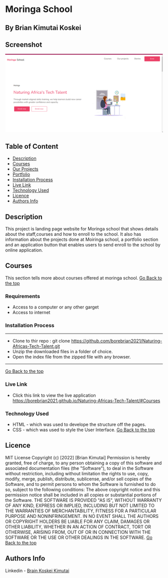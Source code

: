 # Moringa School
 ## By Brian Kimutai Koskei
## Screenshot
 ![image](./assets/images/week_one_project_none.png)
 ## Table of Content
 - [Description](#description)
 - [Courses](#Courses)
 - [Our Projects](#Our-projects)
 - [Portfolio](#Portfolio)
 - [Installation Process](#installation-Process)
 - [Live Link](#Live-Link)
 - [Technology  Used](#technology-Used)
 - [Licence](#licence)
 - [Authors Info](#Authors-Info)
 ## Description
 <p>This project is landing page website for Moringa school that shows details about the staff,courses and how to enroll to the school. It also has information about the projects done at Moiringa school, a portfolio section and an application button that enables users to send enroll to the school by online application.</p>

## Courses
This section tells more about courses offered at moringa school.
[Go Back to the top](#Screenshot)

 ###  Requirements
 * Access to  a computer or any other garget
 * Access to internet
 ### Installation Process
 ****
* Clone to thir repo : git clone https://github.com/borebrian2021/Naturing-Africas-Tech-Talent.git
* Unzip the downloaded files in a folder of choice.
* Open the index file from the zipped file with any browser.
 ****
 [Go Back to the top](#Screenshot)
### Live Link
- Click this link to view the live application https://borebrian2021.github.io/Naturing-Africas-Tech-Talent/#Courses
### Technology  Used
* HTML - which was used to develope the structure off the pages.
* CSS - which was used to style the User Interface.
[Go Back to the top](#delani-studio)

## Licence
MIT License
Copyright (c) [2022] [Brian Kimutai]
Permission is hereby granted, free of charge, to any person obtaining a copy
of this software and associated documentation files (the "Software"), to deal
in the Software without restriction, including without limitation the rights
to use, copy, modify, merge, publish, distribute, sublicense, and/or sell
copies of the Software, and to permit persons to whom the Software is
furnished to do so, subject to the following conditions:
The above copyright notice and this permission notice shall be included in all
copies or substantial portions of the Software.
THE SOFTWARE IS PROVIDED "AS IS", WITHOUT WARRANTY OF ANY KIND, EXPRESS OR
IMPLIED, INCLUDING BUT NOT LIMITED TO THE WARRANTIES OF MERCHANTABILITY,
FITNESS FOR A PARTICULAR PURPOSE AND NONINFRINGEMENT. IN NO EVENT SHALL THE
AUTHORS OR COPYRIGHT HOLDERS BE LIABLE FOR ANY CLAIM, DAMAGES OR OTHER
LIABILITY, WHETHER IN AN ACTION OF CONTRACT, TORT OR OTHERWISE, ARISING FROM,
OUT OF OR IN CONNECTION WITH THE SOFTWARE OR THE USE OR OTHER DEALINGS IN THE
SOFTWARE.
[Go Back to the top](#Screenshot)
## Authors Info
Linkedin - [Brain Koskei Kimutai](https://www.linkedin.com/in/bore-brian-5655b814b/)
<!-- [Go Back to the top](#delani-studio) -->
